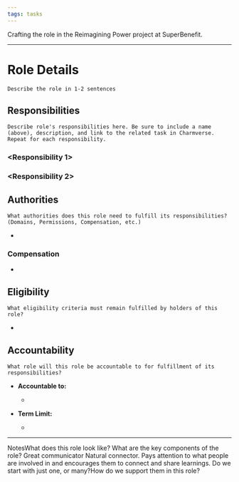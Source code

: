 ```yaml
---
tags: tasks
---
```


Crafting the <roleName> role in the Reimagining Power project at SuperBenefit.  

---

# Role Details

`Describe the role in 1-2 sentences`

## Responsibilities

`Describe role's responsibilities here. Be sure to include a name (above), description, and link to the related task in Charmverse. Repeat for each responsibility.`

### <Responsibility 1>

### <Responsibility 2>

## Authorities

`What authorities does this role need to fulfill its responsibilities? (Domains, Permissions, Compensation, etc.)`

- 

### Compensation

- 

## Eligibility

`What eligibility criteria must remain fulfilled by holders of this role?`

- 

## Accountability

`What role will this role be accountable to for fulfillment of its responsibilities?`

- **Accountable to:**

  - 

- **Term Limit:**

  - 


---

NotesWhat does this role look like? What are the key components of the role?	Great communicator	Natural connector. Pays attention to what people are involved in and encourages them to connect and share learnings.	Do we start with just one, or many?How do we support them in this role?
